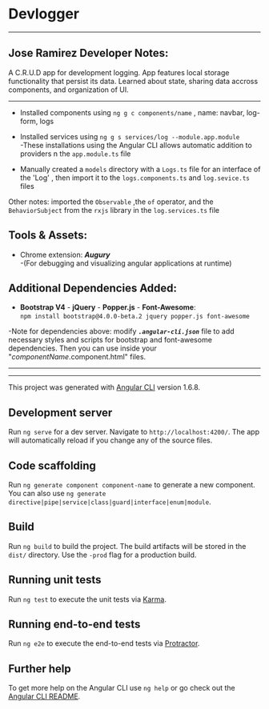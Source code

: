 # Devlogger

---
Jose Ramirez Developer Notes:
---

A C.R.U.D app for development logging. App features local storage functionality that persist its data.
Learned about state, sharing data accross components, and organization of UI.

---

* Installed components using `ng g c components/name` , name: navbar, log-form, logs <br>
* Installed services using `ng g s services/log --module.app.module` <br>-These installations using the Angular CLI allows automatic addition to providers n the `app.module.ts` file <br>

* Manually created a `models` directory with a `Logs.ts` file for an interface of the 'Log' , then import it to the `logs.components.ts` and `log.sevice.ts` files<br>

Other notes: imported the `Observable` ,the `of` operator, and the `BehaviorSubject` from the `rxjs` library in the `log.services.ts` file <br>

## Tools & Assets:

* Chrome extension: <i><strong> Augury</strong></i> <br> 
-(For debugging and visualizing angular applications at runtime) <br>

## Additional Dependencies Added:

* <strong>Bootstrap V4</strong> - <strong>jQuery</strong> - <strong>Popper.js</strong> - <strong>Font-Awesome</strong>:<br> `npm install bootstrap@4.0.0-beta.2 jquery popper.js font-awesome` <br>

-Note for dependencies above: modify <i><strong>`.angular-cli.json`</strong></i> file to add necessary styles and scripts for bootstrap and font-awesome dependencies. Then you can use inside your "<i>componentName</i>.component.html" files. <br>	

---
---

This project was generated with [Angular CLI](https://github.com/angular/angular-cli) version 1.6.8.

## Development server

Run `ng serve` for a dev server. Navigate to `http://localhost:4200/`. The app will automatically reload if you change any of the source files.

## Code scaffolding

Run `ng generate component component-name` to generate a new component. You can also use `ng generate directive|pipe|service|class|guard|interface|enum|module`.

## Build

Run `ng build` to build the project. The build artifacts will be stored in the `dist/` directory. Use the `-prod` flag for a production build.

## Running unit tests

Run `ng test` to execute the unit tests via [Karma](https://karma-runner.github.io).

## Running end-to-end tests

Run `ng e2e` to execute the end-to-end tests via [Protractor](http://www.protractortest.org/).

## Further help

To get more help on the Angular CLI use `ng help` or go check out the [Angular CLI README](https://github.com/angular/angular-cli/blob/master/README.md).
